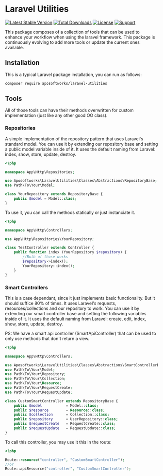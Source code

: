 # Laravel Utilities

[![Latest Stable Version](https://poser.pugx.org/aposoftworks/laravel-utilities/version)](https://packagist.org/packages/aposoftworks/laravel-utilities) [![Total Downloads](https://poser.pugx.org/aposoftworks/laravel-utilities/downloads)](https://packagist.org/packages/aposoftworks/laravel-utilities) [![License](https://poser.pugx.org/aposoftworks/laravel-utilities/license)](https://packagist.org/packages/aposoftworks/laravel-utilities) [![Support](https://img.shields.io/badge/Patreon-Support-orange.svg?logo=Patreon)](https://www.patreon.com/rafaelcorrea)

This package composes of a collection of tools that can be used to enhance your workflow when using the laravel framework. This package is continuously evolving to add more tools or update the current ones available.

## Installation

This is a typical Laravel package installation, you can run as follows:

``` bash
composer require aposoftworks/laravel-utilities
```

## Tools

All of those tools can have their methods overwritten for custom implementation (just like any other good OO class).

### Repositories
A simple implementation of the repository pattern that uses Laravel's standard model. You can use it by extending our repository base and setting a public model variable inside of it. It uses the default naming from Laravel: index, show, store, update, destroy.

``` php
<?php

namespace App\Http\Repositories;

use Aposoftworks\LaravelUtilities\Classes\Abstractions\RepositoryBase;
use Path\To\Your\Model;

class YourRepository extends RepositoryBase {
	public $model = Model::class;
}

```

To use it, you can call the methods statically or just instanciate it.

``` php
<?php

namespace App\Http\Controllers;

use App\Http\Repositories\YourRepository;

class TestController extends Controller {
	public function index (YourRepository $repository) {
	    //Both of those works
	    $repository->index();
	    YourRepository::index();
	}
}

```

### Smart Controllers
This is a case dependant, since it just implements basic functionality. But it should suffice 80% of times. It uses Laravel's requests, resources/collections and our repository to work. You can use it by extending our smart controller base and setting the following variables inside of it. It uses the default naming from Laravel: create, edit, index, show, store, update, destroy.

PS: We have a smart api controller (SmartApiController) that can be used to only use methods that don't return a view.

``` php
<?php

namespace App\Http\Controllers;

use Aposoftworks\LaravelUtilities\Classes\Abstractions\SmartControllerBase;
use Path\To\Your\Model;
use Path\To\Your\Repository;
use Path\To\Your\Collection;
use Path\To\Your\Resource;
use Path\To\Your\RequestCreate;
use Path\To\Your\RequestUpdate;

class CustomSmartController extends RepositoryBase {
	public $model 		    = Model::class;
	public $resource 	    = Resource::class;
	public $collection 	    = Collection::class;
	public $repository 	    = UserRepository::class;
	public $requestCreate	= RequestCreate::class;
	public $requestUpdate 	= RequestUpdate::class;
}
```

To call this controller, you may use it this in the route:
``` php
<?php

Route::resource("controller", "CustomSmartController");
//or
Route::apiResource("controller", "CustomSmartController");
```

